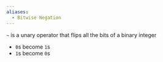 ```yaml
---
aliases:
  - Bitwise Negation
---
```

`~` is a unary operator that flips all the bits of a binary integer
- `0`s become `1`s
- `1`s become `0`s